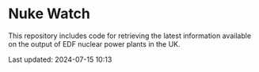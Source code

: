 # Nuke Watch

This repository includes code for retrieving the latest information available on the output of EDF nuclear power plants in the UK.

Last updated: 2024-07-15 10:13